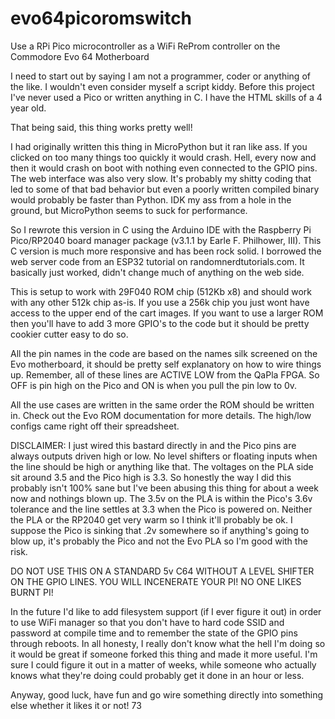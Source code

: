 # evo64picoromswitch
Use a RPi Pico microcontroller as a WiFi ReProm controller on the Commodore Evo 64 Motherboard

I need to start out by saying I am not a programmer, coder or anything of the like.  I wouldn't even consider myself a script kiddy. Before this project I've never used a Pico or written anything in C.  I have the HTML skills of a 4 year old.

That being said, this thing works pretty well!

I had originally written this thing in MicroPython but it ran like ass.  If you clicked on too many things too quickly it would crash.  Hell, every now and then it would crash on boot with nothing even connected to the GPIO pins.  The web interface was also very slow.  It's probably my shitty coding that led to some of that bad behavior but even a poorly written compiled binary would probably be faster than Python.  IDK my ass from a hole in the ground, but MicroPython seems to suck for performance.

So I rewrote this version in C using the Arduino IDE with the Raspberry Pi Pico/RP2040 board manager package (v3.1.1 by Earle F. Philhower, III).  This C version is much more responsive and has been rock solid.  I borrowed the web server code from an ESP32 tutorial on randomnerdtutorials.com.  It basically just worked, didn't change much of anything on the web side.

This is setup to work with 29F040 ROM chip (512Kb x8) and should work with any other 512k chip as-is.  If you use a 256k chip you just wont have access to the upper end of the cart images.  If you want to use a larger ROM then you'll have to add 3 more GPIO's to the code but it should be pretty cookier cutter easy to do so.

All the pin names in the code are based on the names silk screened on the Evo motherboard, it should be pretty self explanatory on how to wire things up.  Remember, all of these lines are ACTIVE LOW from the QaPla FPGA.  So OFF is pin high on the Pico and ON is when you pull the pin low to 0v.

All the use cases are written in the same order the ROM should be written in.  Check out the Evo ROM documentation for more details.  The high/low configs came right off their spreadsheet.

DISCLAIMER:
I just wired this bastard directly in and the Pico pins are always outputs driven high or low.  No level shifters or floating inputs when the line should be high or anything like that.  The voltages on the PLA side sit around 3.5 and the Pico high is 3.3.  So honestly the way I did this probably isn't 100% sane but I've been abusing this thing for about a week now and nothings blown up.  The 3.5v on the PLA is within the Pico's 3.6v tolerance and the line settles at 3.3 when the Pico is powered on.  Neither the PLA or the RP2040 get very warm so I think it'll probably be ok.  I suppose the Pico is sinking that .2v somewhere so if anything's going to blow up, it's probably the Pico and not the Evo PLA so I'm good with the risk.

DO NOT USE THIS ON A STANDARD 5v C64 WITHOUT A LEVEL SHIFTER ON THE GPIO LINES.  YOU WILL INCENERATE YOUR PI!  NO ONE LIKES BURNT PI!

In the future I'd like to add filesystem support (if I ever figure it out) in order to use WiFi manager so that you don't have to hard code SSID and password at compile time and to remember the state of the GPIO pins through reboots.  In all honesty, I really don't know what the hell I'm doing so it would be great if someone forked this thing and made it more useful.  I'm sure I could figure it out in a matter of weeks, while someone who actually knows what they're doing could probably get it done in an hour or less.

Anyway, good luck, have fun and go wire something directly into something else whether it likes it or not!
73
